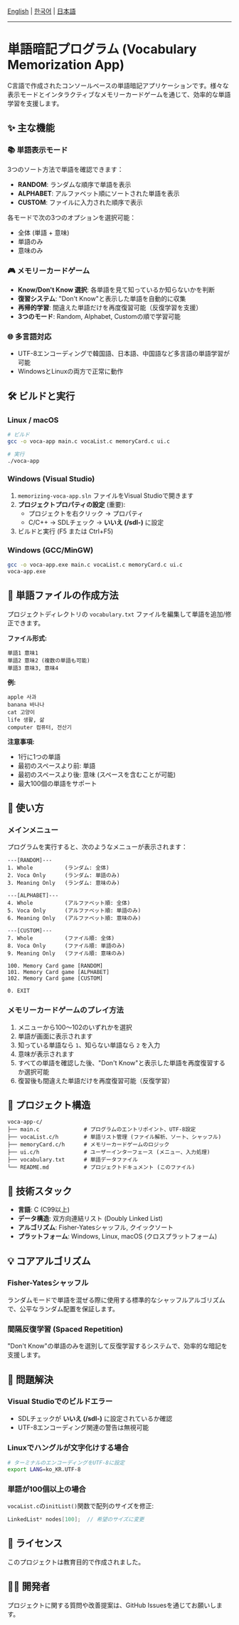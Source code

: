 [English](./README.md) | [한국어](./README.ko.md) | [日本語](./README.ja.md)

---

# 単語暗記プログラム (Vocabulary Memorization App)

C言語で作成されたコンソールベースの単語暗記アプリケーションです。様々な表示モードとインタラクティブなメモリーカードゲームを通じて、効率的な単語学習を支援します。

## ✨ 主な機能

### 📚 単語表示モード

3つのソート方法で単語を確認できます：

- **RANDOM**: ランダムな順序で単語を表示
- **ALPHABET**: アルファベット順にソートされた単語を表示
- **CUSTOM**: ファイルに入力された順序で表示

各モードで次の3つのオプションを選択可能：

- 全体 (単語 + 意味)
- 単語のみ
- 意味のみ

### 🎮 メモリーカードゲーム

- **Know/Don't Know 選択**: 各単語を見て知っているか知らないかを判断
- **復習システム**: "Don't Know"と表示した単語を自動的に収集
- **再帰的学習**: 間違えた単語だけを再度復習可能（反復学習を支援）
- **3つのモード**: Random, Alphabet, Customの順で学習可能

### 🌐 多言語対応

- UTF-8エンコーディングで韓国語、日本語、中国語など多言語の単語学習が可能
- WindowsとLinuxの両方で正常に動作

## 🛠️ ビルドと実行

### Linux / macOS

```bash
# ビルド
gcc -o voca-app main.c vocaList.c memoryCard.c ui.c

# 実行
./voca-app
```

### Windows (Visual Studio)

1.  `memorizing-voca-app.sln` ファイルをVisual Studioで開きます
2.  **プロジェクトプロパティの設定** (重要):
    - プロジェクトを右クリック → プロパティ
    - C/C++ → SDLチェック → **いいえ (/sdl-)** に設定
3.  ビルドと実行 (F5 または Ctrl+F5)

### Windows (GCC/MinGW)

```bash
gcc -o voca-app.exe main.c vocaList.c memoryCard.c ui.c
voca-app.exe
```

## 📝 単語ファイルの作成方法

プロジェクトディレクトリの `vocabulary.txt` ファイルを編集して単語を追加/修正できます。

**ファイル形式:**

```
単語1 意味1
単語2 意味2 (複数の単語も可能)
単語3 意味3, 意味4
```

**例:**

```
apple 사과
banana 바나나
cat 고양이
life 생활, 삶
computer 컴퓨터, 전산기
```

**注意事項:**

- 1行に1つの単語
- 最初のスペースより前: 単語
- 最初のスペースより後: 意味 (スペースを含むことが可能)
- 最大100個の単語をサポート

## 🎯 使い方

### メインメニュー

プログラムを実行すると、次のようなメニューが表示されます：

```
---[RANDOM]---
1. Whole          (ランダム: 全体)
2. Voca Only      (ランダム: 単語のみ)
3. Meaning Only   (ランダム: 意味のみ)

---[ALPHABET]---
4. Whole          (アルファベット順: 全体)
5. Voca Only      (アルファベット順: 単語のみ)
6. Meaning Only   (アルファベット順: 意味のみ)

---[CUSTOM]---
7. Whole          (ファイル順: 全体)
8. Voca Only      (ファイル順: 単語のみ)
9. Meaning Only   (ファイル順: 意味のみ)

100. Memory Card game [RANDOM]
101. Memory Card game [ALPHABET]
102. Memory Card game [CUSTOM]

0. EXIT
```

### メモリーカードゲームのプレイ方法

1.  メニューから100〜102のいずれかを選択
2.  単語が画面に表示されます
3.  知っている単語なら `1`、知らない単語なら `2` を入力
4.  意味が表示されます
5.  すべての単語を確認した後、"Don't Know"と表示した単語を再度復習するか選択可能
6.  復習後も間違えた単語だけを再度復習可能（反復学習）

## 📂 プロジェクト構造

```
voca-app-c/
├── main.c              # プログラムのエントリポイント、UTF-8設定
├── vocaList.c/h        # 単語リスト管理 (ファイル解析、ソート、シャッフル)
├── memoryCard.c/h      # メモリーカードゲームのロジック
├── ui.c/h              # ユーザーインターフェース (メニュー、入力処理)
├── vocabulary.txt      # 単語データファイル
└── README.md           # プロジェクトドキュメント (このファイル)
```

## 🔧 技術スタック

- **言語**: C (C99以上)
- **データ構造**: 双方向連結リスト (Doubly Linked List)
- **アルゴリズム**: Fisher-Yatesシャッフル, クイックソート
- **プラットフォーム**: Windows, Linux, macOS (クロスプラットフォーム)

## 💡 コアアルゴリズム

### Fisher-Yatesシャッフル

ランダムモードで単語を混ぜる際に使用する標準的なシャッフルアルゴリズムで、公平なランダム配置を保証します。

### 間隔反復学習 (Spaced Repetition)

"Don't Know"の単語のみを選別して反復学習するシステムで、効率的な暗記を支援します。

## 🐛 問題解決

### Visual Studioでのビルドエラー

- SDLチェックが **いいえ (/sdl-)** に設定されているか確認
- UTF-8エンコーディング関連の警告は無視可能

### Linuxでハングルが文字化けする場合

```bash
# ターミナルのエンコーディングをUTF-8に設定
export LANG=ko_KR.UTF-8
```

### 単語が100個以上の場合

`vocaList.c`の`initList()`関数で配列のサイズを修正:

```c
LinkedList* nodes[100];  // 希望のサイズに変更
```

## 📄 ライセンス

このプロジェクトは教育目的で作成されました。

## 👨‍💻 開発者

プロジェクトに関する質問や改善提案は、GitHub Issuesを通じてお願いします。
